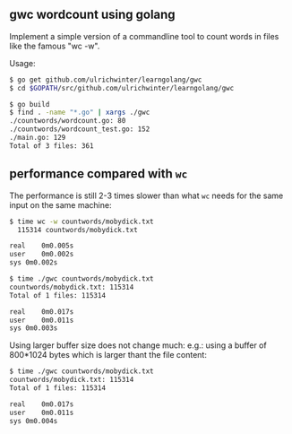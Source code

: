 ## gwc wordcount using golang
Implement a simple version of a commandline tool to count words in files like the famous "wc -w".

Usage:

```bash
$ go get github.com/ulrichwinter/learngolang/gwc
$ cd $GOPATH/src/github.com/ulrichwinter/learngolang/gwc

$ go build
$ find . -name "*.go" | xargs ./gwc
./countwords/wordcount.go: 80
./countwords/wordcount_test.go: 152
./main.go: 129
Total of 3 files: 361
``` 

## performance compared with `wc`

The performance is still 2-3 times slower than what `wc` needs for the same input on the same machine:

```bash
$ time wc -w countwords/mobydick.txt 
  115314 countwords/mobydick.txt

real	0m0.005s
user	0m0.002s
sys	0m0.002s

$ time ./gwc countwords/mobydick.txt 
countwords/mobydick.txt: 115314
Total of 1 files: 115314

real	0m0.017s
user	0m0.011s
sys	0m0.003s
```

Using larger buffer size does not change much: e.g.: using a buffer of 800*1024 bytes which is larger thant the file content:

```bash
$ time ./gwc countwords/mobydick.txt 
countwords/mobydick.txt: 115314
Total of 1 files: 115314

real	0m0.017s
user	0m0.011s
sys	0m0.004s
```

